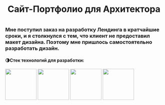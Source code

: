 <h1 align="center"> Сайт-Портфолио для Архитектора<h1/>
<h3>Мне поступил заказ на разработку Лендинга в кратчайшие сроки, и я  столкнулся с тем, что клиент не предоставил макет дизайна. Поэтому мне пришлось самостоятельно разработать дизайн.</h3>
<h4>🌗Стек технологий для разработки: </h4>
<p>
<img src="https://user-images.githubusercontent.com/74038190/212257465-7ce8d493-cac5-494e-982a-5a9deb852c4b.gif" width="100">
<img src="https://github.com/Anmol-Baranwal/Cool-GIFs-For-GitHub/assets/74038190/29fd6286-4e7b-4d6c-818f-c4765d5e39a9" width="100">
<img src="https://github.com/Anmol-Baranwal/Cool-GIFs-For-GitHub/assets/74038190/67f477ed-6624-42da-99f0-1a7b1a16eecb" width="100">
<img src="https://user-images.githubusercontent.com/74038190/212280805-9bcb336b-8c55-46a8-abf8-ff286ab55472.gif" width="100">
</p>

